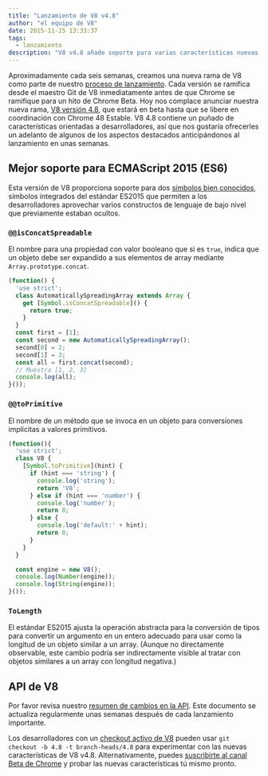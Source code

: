 ```yaml
---
title: "Lanzamiento de V8 v4.8"
author: "el equipo de V8"
date: 2015-11-25 13:33:37
tags:
  - lanzamiento
description: "V8 v4.8 añade soporte para varias características nuevas del lenguaje ES2015."
---
```

Aproximadamente cada seis semanas, creamos una nueva rama de V8 como parte de nuestro [proceso de lanzamiento](/docs/release-process). Cada versión se ramifica desde el maestro Git de V8 inmediatamente antes de que Chrome se ramifique para un hito de Chrome Beta. Hoy nos complace anunciar nuestra nueva rama, [V8 versión 4.8](https://chromium.googlesource.com/v8/v8.git/+log/branch-heads/4.8), que estará en beta hasta que se libere en coordinación con Chrome 48 Estable. V8 4.8 contiene un puñado de características orientadas a desarrolladores, así que nos gustaría ofrecerles un adelanto de algunos de los aspectos destacados anticipándonos al lanzamiento en unas semanas.

<!--truncate-->
## Mejor soporte para ECMAScript 2015 (ES6)

Esta versión de V8 proporciona soporte para dos [símbolos bien conocidos](https://developer.mozilla.org/en-US/docs/Web/JavaScript/Reference/Global_Objects/Symbol#Well-known_symbols), símbolos integrados del estándar ES2015 que permiten a los desarrolladores aprovechar varios constructos de lenguaje de bajo nivel que previamente estaban ocultos.

### `@@isConcatSpreadable`

El nombre para una propiedad con valor booleano que si es `true`, indica que un objeto debe ser expandido a sus elementos de array mediante `Array.prototype.concat`.

```js
(function() {
  'use strict';
  class AutomaticallySpreadingArray extends Array {
    get [Symbol.isConcatSpreadable]() {
      return true;
    }
  }
  const first = [1];
  const second = new AutomaticallySpreadingArray();
  second[0] = 2;
  second[1] = 3;
  const all = first.concat(second);
  // Muestra [1, 2, 3]
  console.log(all);
}());
```

### `@@toPrimitive`

El nombre de un método que se invoca en un objeto para conversiones implícitas a valores primitivos.

```js
(function(){
  'use strict';
  class V8 {
    [Symbol.toPrimitive](hint) {
      if (hint === 'string') {
        console.log('string');
        return 'V8';
      } else if (hint === 'number') {
        console.log('number');
        return 8;
      } else {
        console.log('default:' + hint);
        return 8;
      }
    }
  }

  const engine = new V8();
  console.log(Number(engine));
  console.log(String(engine));
}());
```

### `ToLength`

El estándar ES2015 ajusta la operación abstracta para la conversión de tipos para convertir un argumento en un entero adecuado para usar como la longitud de un objeto similar a un array. (Aunque no directamente observable, este cambio podría ser indirectamente visible al tratar con objetos similares a un array con longitud negativa.)

## API de V8

Por favor revisa nuestro [resumen de cambios en la API](https://docs.google.com/document/d/1g8JFi8T_oAE_7uAri7Njtig7fKaPDfotU6huOa1alds/edit). Este documento se actualiza regularmente unas semanas después de cada lanzamiento importante.

Los desarrolladores con un [checkout activo de V8](https://v8.dev/docs/source-code#using-git) pueden usar `git checkout -b 4.8 -t branch-heads/4.8` para experimentar con las nuevas características de V8 v4.8. Alternativamente, puedes [suscribirte al canal Beta de Chrome](https://www.google.com/chrome/browser/beta.html) y probar las nuevas características tú mismo pronto.
